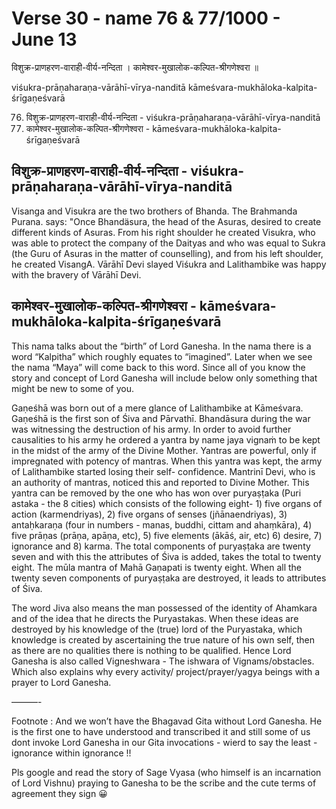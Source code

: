 # Verse 30 - name 76 & 77/1000 - June 13

विशुक्र-प्राणहरण-वाराही-वीर्य-नन्दिता ।
कामेश्वर-मुखालोक-कल्पित-श्रीगणेश्वरा ॥

viśukra-prāṇaharaṇa-vārāhī-vīrya-nanditā 
kāmeśvara-mukhāloka-kalpita-śrīgaṇeśvarā

76. विशुक्र-प्राणहरण-वाराही-वीर्य-नन्दिता  - viśukra-prāṇaharaṇa-vārāhī-vīrya-nanditā 
77. कामेश्वर-मुखालोक-कल्पित-श्रीगणेश्वरा - kāmeśvara-mukhāloka-kalpita-śrīgaṇeśvarā

## विशुक्र-प्राणहरण-वाराही-वीर्य-नन्दिता - viśukra-prāṇaharaṇa-vārāhī-vīrya-nanditā

Visanga and Visukra are the two brothers of Bhanda. The Brahmanda Purana. says: "Once Bhandäsura, the head of the Asuras, desired to create different kinds of Asuras. From his right shoulder he created Visukra, who was able to protect the company of the Daityas and who was equal to Sukra (the Guru of Asuras in the matter of counselling), and from his left shoulder, he created VisangA. Vārāhī Devi slayed Viśukra and Lalithambike was happy with the bravery of Vārāhī Devi.

## कामेश्वर-मुखालोक-कल्पित-श्रीगणेश्वरा - kāmeśvara-mukhāloka-kalpita-śrīgaṇeśvarā

This nama talks about the “birth” of Lord Ganesha. In the nama there is a word “Kalpitha” which roughly equates to “imagined”. Later when we see the nama “Maya” will come back to this word. Since all of you know the story and concept of Lord Ganesha will include below only something that might be new to some of you.

Gaṇeśhā was born out of a mere glance of Lalithambike at Kāmeśvara. Gaṇeśhā is the first son of Śiva and Pārvathī. Bhandāsura during the war was witnessing the destruction of his army. In order to avoid further causalities to his army he ordered a yantra by name jaya vignaṁ to be kept in the midst of the army of the Divine Mother. Yantras are powerful, only if impregnated with potency of mantras. When this yantra was kept, the army of Lalithambike started losing their self- confidence. Mantrinī Devi, who is an authority of mantras, noticed this and reported to Divine Mother. This yantra can be removed by the one who has won over puryaṣṭaka (Puri astaka - the 8 cities) which consists of the following eight- 1) five organs of action (karmendriyas), 2) five organs of senses (jñānaendriyas), 3) antaḥkaraṇa (four in numbers - manas, buddhi, cittam and ahaṃkāra), 4) five prāṇas (prāṇa, apāṇa, etc), 5) five elements (ākāś, air, etc) 6) desire, 7) ignorance and 8) karma. The total components of puryaṣṭaka are twenty seven and with this the attributes of Śiva is added, takes the total to twenty eight. The mūla mantra of Mahā Gaṇapati is twenty eight. When all the twenty seven components of puryaṣṭaka are destroyed, it leads to attributes of Śiva.

The word Jiva also means the man possessed of the identity of Ahamkara and of the idea that he directs the Puryastakas. When these ideas are destroyed by his knowledge of the (true) lord of the Puryastaka, which knowledge is created by ascertaining the true nature of his own self, then as there are no qualities there is nothing to be qualified. Hence Lord Ganesha is also called Vigneshwara - The ishwara of Vignams/obstacles. Which also explains why every activity/ project/prayer/yagya beings with a prayer to Lord Ganesha.

———-

Footnote : And we won’t have the Bhagavad Gita without Lord Ganesha.  He is the first one to have understood and transcribed it and still some of us dont invoke Lord Ganesha in our Gita invocations - wierd to say the least - ignorance within ignorance !!  

Pls google and read the story of Sage Vyasa (who himself is an incarnation of Lord Vishnu) praying to Ganesha to be the scribe and the cute terms of agreement they sign 😀
